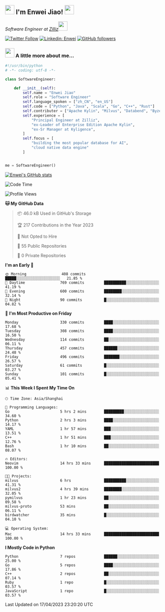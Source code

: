 <h2><img src="https://emojis.slackmojis.com/emojis/images/1531849430/4246/blob-sunglasses.gif?1531849430" width="30"/> I'm  Enwei Jiao! <img src="https://media.giphy.com/media/juBt25nT1KGys/giphy.gif" width=30> </h2>
<!-- <img align='right' src="https://media.giphy.com/media/M9gbBd9nbDrOTu1Mqx/giphy.gif" width="230"> -->
<p><em>Software Engineer at <a href="https://zilliz.com/">Zilliz</a><img src="https://media.giphy.com/media/WUlplcMpOCEmTGBtBW/giphy.gif" width="30"></em></p>

[![Twitter Follow](https://img.shields.io/twitter/follow/misteranmol?label=Follow)](https://twitter.com/intent/follow?screen_name=EnweiJiao)
[![Linkedin: Enwei](https://img.shields.io/badge/-enwei-blue?style=&logo=Linkedin&logoColor=white&link=https://www.linkedin.com/in/enwei-jiao-41192a97)](https://www.linkedin.com/in/enwei-jiao-41192a97/)
[![GitHub followers](https://img.shields.io/github/followers/jiaoew1991?label=Follow&style=social)](https://github.com/jiaoew1991)


### <img src="https://media.giphy.com/media/VgCDAzcKvsR6OM0uWg/giphy.gif" width="30"> A little more about me...  

```python
#!/usr/bin/python
# -*- coding: utf-8 -*-

class SoftwareEngineer:

    def __init__(self):
        self.name = "Enwei Jiao"
        self.role = "Software Engineer"
        self.language_spoken = ["zh_CN", "en_US"]
        self.code = ["Python", "Java", "Scala", "Go", "C++", "Rust"]
        self.contributer = ["Apache Kylin", "Milvus", "Databend", "Byzer-Lang"]
        self.experience = [
            "Principal Engineer at Zilliz",
            "ex-Leader of Enterprise Edition Apache Kylin",
            "ex-Sr Manager at Kyligence",
        ]
        self.focus = [
            "building the most popular database for AI",
            "cloud native data engine"
        ]


me = SoftwareEngineer()
```

[![Enwei's GitHub stats](https://github-readme-stats.vercel.app/api?username=jiaoew1991&count_private=true&show_icons=true)](https://github.com/jiaoew1991/jiaoew1991)

<!-- [![Top Langs](https://github-readme-stats.vercel.app/api/top-langs/?username=jiaoew1991&layout=compact)](https://github.com/jiaoew1991/jiaoew1991) -->

<!--START_SECTION:waka-->
![Code Time](http://img.shields.io/badge/Code%20Time-635%20hrs%2053%20mins-blue)

![Profile Views](http://img.shields.io/badge/Profile%20Views-0-blue)

**🐱 My GitHub Data** 

> 📦 46.0 kB Used in GitHub's Storage 
 > 
> 🏆 217 Contributions in the Year 2023
 > 
> 🚫 Not Opted to Hire
 > 
> 📜 55 Public Repositories 
 > 
> 🔑 0 Private Repositories 
 > 
**I'm an Early 🐤** 

```text
🌞 Morning                408 commits         █████░░░░░░░░░░░░░░░░░░░░   21.85 % 
🌆 Daytime                769 commits         ██████████░░░░░░░░░░░░░░░   41.19 % 
🌃 Evening                600 commits         ████████░░░░░░░░░░░░░░░░░   32.14 % 
🌙 Night                  90 commits          █░░░░░░░░░░░░░░░░░░░░░░░░   04.82 % 
```
📅 **I'm Most Productive on Friday** 

```text
Monday                   330 commits         ████░░░░░░░░░░░░░░░░░░░░░   17.68 % 
Tuesday                  308 commits         ████░░░░░░░░░░░░░░░░░░░░░   16.50 % 
Wednesday                114 commits         ██░░░░░░░░░░░░░░░░░░░░░░░   06.11 % 
Thursday                 457 commits         ██████░░░░░░░░░░░░░░░░░░░   24.48 % 
Friday                   496 commits         ███████░░░░░░░░░░░░░░░░░░   26.57 % 
Saturday                 61 commits          █░░░░░░░░░░░░░░░░░░░░░░░░   03.27 % 
Sunday                   101 commits         █░░░░░░░░░░░░░░░░░░░░░░░░   05.41 % 
```


📊 **This Week I Spent My Time On** 

```text
🕑︎ Time Zone: Asia/Shanghai

💬 Programming Languages: 
Go                       5 hrs 2 mins        █████████░░░░░░░░░░░░░░░░   34.60 % 
Python                   2 hrs 3 mins        ████░░░░░░░░░░░░░░░░░░░░░   14.17 % 
YAML                     1 hr 57 mins        ███░░░░░░░░░░░░░░░░░░░░░░   13.51 % 
C++                      1 hr 51 mins        ███░░░░░░░░░░░░░░░░░░░░░░   12.76 % 
Bash                     1 hr 10 mins        ██░░░░░░░░░░░░░░░░░░░░░░░   08.07 % 

🔥 Editors: 
Neovim                   14 hrs 33 mins      █████████████████████████   100.00 % 

🐱‍💻 Projects: 
milvus                   6 hrs               ██████████░░░░░░░░░░░░░░░   41.31 % 
milvus2                  4 hrs 39 mins       ████████░░░░░░░░░░░░░░░░░   32.05 % 
pymilvus                 1 hr 23 mins        ██░░░░░░░░░░░░░░░░░░░░░░░   09.58 % 
milvus-proto             53 mins             ██░░░░░░░░░░░░░░░░░░░░░░░   06.11 % 
birdwatcher              35 mins             █░░░░░░░░░░░░░░░░░░░░░░░░   04.10 % 

💻 Operating System: 
Mac                      14 hrs 33 mins      █████████████████████████   100.00 % 
```

**I Mostly Code in Python** 

```text
Python                   7 repos             ██████░░░░░░░░░░░░░░░░░░░   25.00 % 
Go                       5 repos             ████░░░░░░░░░░░░░░░░░░░░░   17.86 % 
C++                      2 repos             ██░░░░░░░░░░░░░░░░░░░░░░░   07.14 % 
Ruby                     1 repo              █░░░░░░░░░░░░░░░░░░░░░░░░   03.57 % 
JavaScript               1 repo              █░░░░░░░░░░░░░░░░░░░░░░░░   03.57 % 
```




 Last Updated on 17/04/2023 23:20:20 UTC
<!--END_SECTION:waka-->
